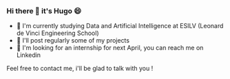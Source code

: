 ### Hi there 👋 it's Hugo 😄

- 🌱 I'm currently studying Data and Artificial Intelligence at ESILV (Leonard de Vinci Engineering School)
- 🔭 I'll post regularly some of my projects 
- 🤔 I'm looking for an internship for next April, you can reach me on Linkedin

Feel free to contact me, i'll be glad to talk with you !
<!--
**hugodebes/hugodebes** is a ✨ _special_ ✨ repository because its `README.md` (this file) appears on your GitHub profile.

Here are some ideas to get you started:

- 🔭 I’m currently working on ...
- 🌱 I’m currently learning ...
- 👯 I’m looking to collaborate on ...
- 🤔 I’m looking for help with ...
- 💬 Ask me about ...
- 📫 How to reach me: ...
- 😄 Pronouns: ...
- ⚡ Fun fact: ...
-->
